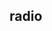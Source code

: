 ## radio

<!-- UTSCOMJSON.radio.description -->

<!-- UTSCOMJSON.radio.compatibility -->

<!-- UTSCOMJSON.radio.attribute -->

<!-- UTSCOMJSON.radio.event -->

<!-- UTSCOMJSON.radio.component_type -->

<!-- UTSCOMJSON.radio.children -->

<!-- UTSCOMJSON.radio.example -->

<!-- UTSCOMJSON.radio.reference -->
